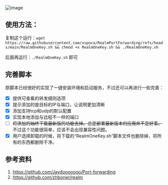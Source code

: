 ![image](https://github.com/user-attachments/assets/7a967883-c2d2-4434-b182-63b0b1cfc852)


## 使用方法：
复制这个运行：`wget https://raw.githubusercontent.com/xspoco/RealmPortForwarding/refs/heads/main/RealmOneKey.sh && chmod +x RealmOneKey.sh && ./RealmOneKey.sh`

后面再运行：`./RealmOneKey.sh` 即可

## 完善脚本
原脚本已经很好的实现了一键安装环境和启动服务，不过还可以再进行一些完善：
- [x] 提供可查看的转发细则选项
- [x] 提示添加的是目标的IP与端口，让说明更加清晰
- [x] 添加支持tcp和udp的默认配置
- [x] 实现本地添加与远程不一样的端口
- [ ] ~~将添加的始终下载最新版的功能去掉。总是部署最新版本的应用并不是好事。~~不过这个功能很简单，应该不会出现兼容性问题。
- [x] 用户选择卸载的时候，将下载的“RealmOneKey.sh”脚本文件也删除掉，将所有的东西都删除干净。

## 参考资料
1. https://github.com/Jaydooooooo/Port-forwarding
2. https://github.com/zhboner/realm
